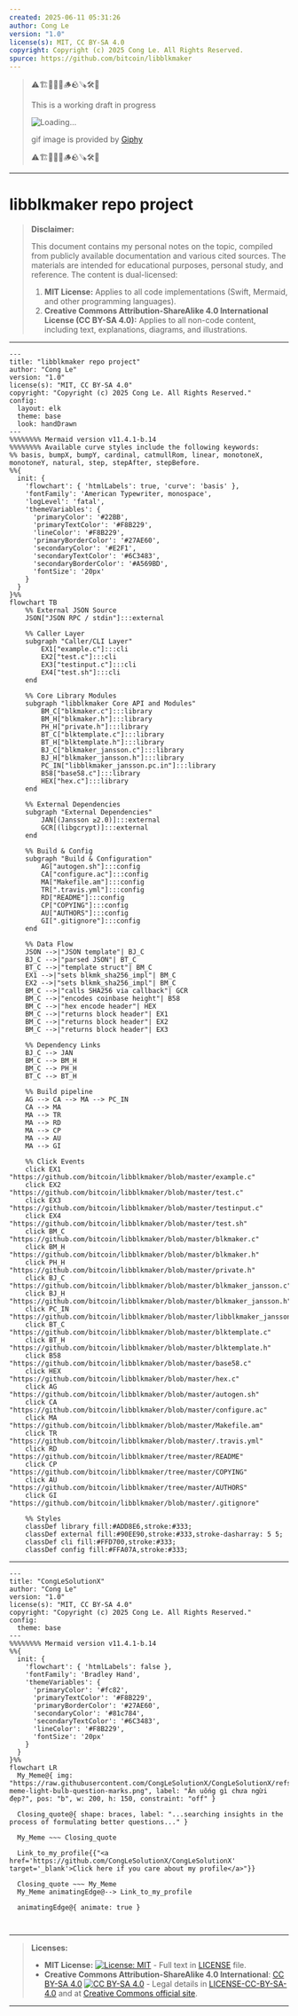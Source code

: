 ```yaml
---
created: 2025-06-11 05:31:26
author: Cong Le
version: "1.0"
license(s): MIT, CC BY-SA 4.0
copyright: Copyright (c) 2025 Cong Le. All Rights Reserved.
spurce: https://github.com/bitcoin/libblkmaker
---
```



> ⚠️🏗️🚧🦺🧱🪵🪨🪚🛠️👷
> 
> This is a working draft in progress
> 
> ![Loading...](https://media2.giphy.com/media/v1.Y2lkPTc5MGI3NjExdXF3ZzQ5c3FjaDE4c2Zuam9kOGNydjUwd2tjZDNtMHJrODY0N3UwMSZlcD12MV9pbnRlcm5hbF9naWZfYnlfaWQmY3Q9Zw/QnU6mOrBbElaIQz4Fe/giphy.gif)
>
> gif image is provided by [Giphy](https://giphy.com)
> 
> ⚠️🏗️🚧🦺🧱🪵🪨🪚🛠️👷


----


# libblkmaker repo project
> **Disclaimer:**
>
> This document contains my personal notes on the topic,
> compiled from publicly available documentation and various cited sources.
> The materials are intended for educational purposes, personal study, and reference.
> The content is dual-licensed:
> 1. **MIT License:** Applies to all code implementations (Swift, Mermaid, and other programming languages).
> 2. **Creative Commons Attribution-ShareAlike 4.0 International License (CC BY-SA 4.0):** Applies to all non-code content, including text, explanations, diagrams, and illustrations.
---

```mermaid
---
title: "libblkmaker repo project"
author: "Cong Le"
version: "1.0"
license(s): "MIT, CC BY-SA 4.0"
copyright: "Copyright (c) 2025 Cong Le. All Rights Reserved."
config:
  layout: elk
  theme: base
  look: handDrawn
---
%%%%%%%% Mermaid version v11.4.1-b.14
%%%%%%%% Available curve styles include the following keywords:
%% basis, bumpX, bumpY, cardinal, catmullRom, linear, monotoneX, monotoneY, natural, step, stepAfter, stepBefore.
%%{
  init: {
    'flowchart': { 'htmlLabels': true, 'curve': 'basis' },
    'fontFamily': 'American Typewriter, monospace',
    'logLevel': 'fatal',
    'themeVariables': {
      'primaryColor': '#22BB',
      'primaryTextColor': '#F8B229',
      'lineColor': '#F8B229',
      'primaryBorderColor': '#27AE60',
      'secondaryColor': '#E2F1',
      'secondaryTextColor': '#6C3483',
      'secondaryBorderColor': '#A569BD',
      'fontSize': '20px'
    }
  }
}%%
flowchart TB
    %% External JSON Source
    JSON["JSON RPC / stdin"]:::external

    %% Caller Layer
    subgraph "Caller/CLI Layer"
        EX1["example.c"]:::cli
        EX2["test.c"]:::cli
        EX3["testinput.c"]:::cli
        EX4["test.sh"]:::cli
    end

    %% Core Library Modules
    subgraph "libblkmaker Core API and Modules"
        BM_C["blkmaker.c"]:::library
        BM_H["blkmaker.h"]:::library
        PH_H["private.h"]:::library
        BT_C["blktemplate.c"]:::library
        BT_H["blktemplate.h"]:::library
        BJ_C["blkmaker_jansson.c"]:::library
        BJ_H["blkmaker_jansson.h"]:::library
        PC_IN["libblkmaker_jansson.pc.in"]:::library
        B58["base58.c"]:::library
        HEX["hex.c"]:::library
    end

    %% External Dependencies
    subgraph "External Dependencies"
        JAN[(Jansson ≥2.0)]:::external
        GCR[(libgcrypt)]:::external
    end

    %% Build & Config
    subgraph "Build & Configuration"
        AG["autogen.sh"]:::config
        CA["configure.ac"]:::config
        MA["Makefile.am"]:::config
        TR[".travis.yml"]:::config
        RD["README"]:::config
        CP["COPYING"]:::config
        AU["AUTHORS"]:::config
        GI[".gitignore"]:::config
    end

    %% Data Flow
    JSON -->|"JSON template"| BJ_C
    BJ_C -->|"parsed JSON"| BT_C
    BT_C -->|"template struct"| BM_C
    EX1 -->|"sets blkmk_sha256_impl"| BM_C
    EX2 -->|"sets blkmk_sha256_impl"| BM_C
    BM_C -->|"calls SHA256 via callback"| GCR
    BM_C -->|"encodes coinbase height"| B58
    BM_C -->|"hex encode header"| HEX
    BM_C -->|"returns block header"| EX1
    BM_C -->|"returns block header"| EX2
    BM_C -->|"returns block header"| EX3

    %% Dependency Links
    BJ_C --> JAN
    BM_C --> BM_H
    BM_C --> PH_H
    BT_C --> BT_H

    %% Build pipeline
    AG --> CA --> MA --> PC_IN
    CA --> MA
    MA --> TR
    MA --> RD
    MA --> CP
    MA --> AU
    MA --> GI

    %% Click Events
    click EX1 "https://github.com/bitcoin/libblkmaker/blob/master/example.c"
    click EX2 "https://github.com/bitcoin/libblkmaker/blob/master/test.c"
    click EX3 "https://github.com/bitcoin/libblkmaker/blob/master/testinput.c"
    click EX4 "https://github.com/bitcoin/libblkmaker/blob/master/test.sh"
    click BM_C "https://github.com/bitcoin/libblkmaker/blob/master/blkmaker.c"
    click BM_H "https://github.com/bitcoin/libblkmaker/blob/master/blkmaker.h"
    click PH_H "https://github.com/bitcoin/libblkmaker/blob/master/private.h"
    click BJ_C "https://github.com/bitcoin/libblkmaker/blob/master/blkmaker_jansson.c"
    click BJ_H "https://github.com/bitcoin/libblkmaker/blob/master/blkmaker_jansson.h"
    click PC_IN "https://github.com/bitcoin/libblkmaker/blob/master/libblkmaker_jansson.pc.in"
    click BT_C "https://github.com/bitcoin/libblkmaker/blob/master/blktemplate.c"
    click BT_H "https://github.com/bitcoin/libblkmaker/blob/master/blktemplate.h"
    click B58 "https://github.com/bitcoin/libblkmaker/blob/master/base58.c"
    click HEX "https://github.com/bitcoin/libblkmaker/blob/master/hex.c"
    click AG "https://github.com/bitcoin/libblkmaker/blob/master/autogen.sh"
    click CA "https://github.com/bitcoin/libblkmaker/blob/master/configure.ac"
    click MA "https://github.com/bitcoin/libblkmaker/blob/master/Makefile.am"
    click TR "https://github.com/bitcoin/libblkmaker/blob/master/.travis.yml"
    click RD "https://github.com/bitcoin/libblkmaker/tree/master/README"
    click CP "https://github.com/bitcoin/libblkmaker/tree/master/COPYING"
    click AU "https://github.com/bitcoin/libblkmaker/tree/master/AUTHORS"
    click GI "https://github.com/bitcoin/libblkmaker/blob/master/.gitignore"

    %% Styles
    classDef library fill:#ADD8E6,stroke:#333;
    classDef external fill:#90EE90,stroke:#333,stroke-dasharray: 5 5;
    classDef cli fill:#FFD700,stroke:#333;
    classDef config fill:#FFA07A,stroke:#333;
```



---

<!-- 
```mermaid
%% Current Mermaid version
info
```  -->


```mermaid
---
title: "CongLeSolutionX"
author: "Cong Le"
version: "1.0"
license(s): "MIT, CC BY-SA 4.0"
copyright: "Copyright (c) 2025 Cong Le. All Rights Reserved."
config:
  theme: base
---
%%%%%%%% Mermaid version v11.4.1-b.14
%%{
  init: {
    'flowchart': { 'htmlLabels': false },
    'fontFamily': 'Bradley Hand',
    'themeVariables': {
      'primaryColor': '#fc82',
      'primaryTextColor': '#F8B229',
      'primaryBorderColor': '#27AE60',
      'secondaryColor': '#81c784',
      'secondaryTextColor': '#6C3483',
      'lineColor': '#F8B229',
      'fontSize': '20px'
    }
  }
}%%
flowchart LR
  My_Meme@{ img: "https://raw.githubusercontent.com/CongLeSolutionX/CongLeSolutionX/refs/heads/main/assets/images/My-meme-light-bulb-question-marks.png", label: "Ăn uống gì chưa ngừi đẹp?", pos: "b", w: 200, h: 150, constraint: "off" }

  Closing_quote@{ shape: braces, label: "...searching insights in the process of formulating better questions..." }
    
  My_Meme ~~~ Closing_quote
    
  Link_to_my_profile{{"<a href='https://github.com/CongLeSolutionX/CongLeSolutionX' target='_blank'>Click here if you care about my profile</a>"}}

  Closing_quote ~~~ My_Meme
  My_Meme animatingEdge@--> Link_to_my_profile
  
  animatingEdge@{ animate: true }



```

---
>**Licenses:**
>
>- **MIT License:**  [![License: MIT](https://img.shields.io/badge/License-MIT-yellow.svg)](LICENSE) - Full text in [LICENSE](LICENSE) file.
>- **Creative Commons Attribution-ShareAlike 4.0 International**: [CC BY-SA 4.0](https://creativecommons.org/licenses/by-sa/4.0/) [![CC BY-SA 4.0](https://licensebuttons.net/l/by-sa/4.0/88x31.png)](https://creativecommons.org/licenses/by-sa/4.0/) - Legal details in [LICENSE-CC-BY-SA-4.0](THE_PAST/LICENSE-CC-BY-SA-4.0) and at [Creative Commons official site](https://creativecommons.org/licenses/by-sa/4.0/).
>
---